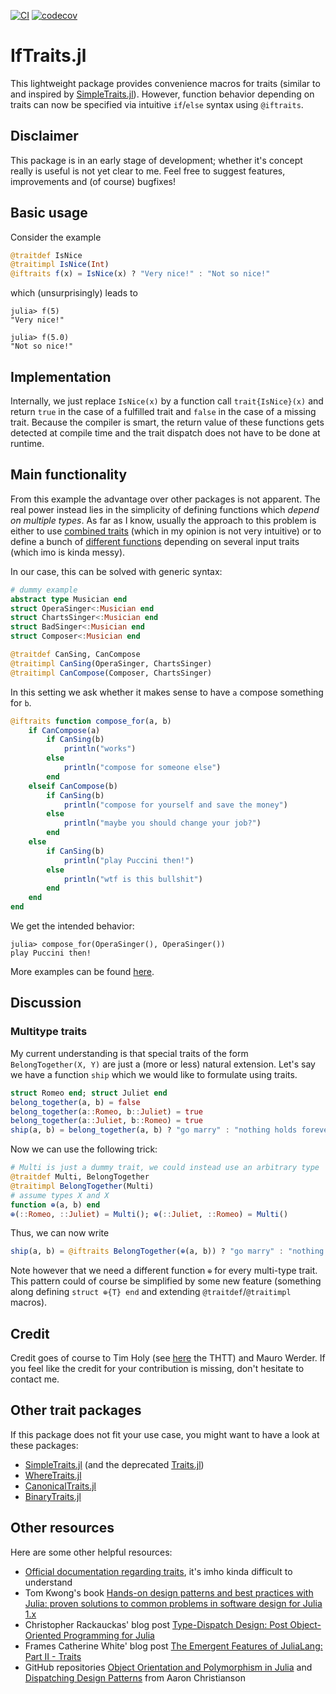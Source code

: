 [![CI](https://github.com/JohannesNaegele/IfTraits.jl/actions/workflows/CI.yml/badge.svg)](https://github.com/JohannesNaegele/IfTraits.jl/actions/workflows/CI.yml) [![codecov](https://codecov.io/gh/JohannesNaegele/IfTraits.jl/graph/badge.svg?token=RQIJHHG9TP)](https://codecov.io/gh/JohannesNaegele/IfTraits.jl)

# IfTraits.jl

This lightweight package provides convenience macros for traits (similar to and inspired by [SimpleTraits.jl](https://github.com/mauro3/SimpleTraits.jl)). However, function behavior depending on traits can now be specified via intuitive `if`/`else` syntax using `@iftraits`.

## Disclaimer

This package is in an early stage of development; whether it's concept really is useful is not yet clear to me. Feel free to suggest features, improvements and (of course) bugfixes!

## Basic usage

Consider the example 
```julia
@traitdef IsNice
@traitimpl IsNice(Int)
@iftraits f(x) = IsNice(x) ? "Very nice!" : "Not so nice!"
```
which (unsurprisingly) leads to 
```jlcon
julia> f(5)
"Very nice!"

julia> f(5.0)
"Not so nice!"
```

## Implementation

Internally, we just replace  `IsNice(x)` by a function call `trait{IsNice}(x)` and return `true` in the case of a fulfilled trait and `false` in the case of a missing trait. 
Because the compiler is smart, the return value of these functions gets detected at compile time and the trait dispatch does not have to be done at runtime.

## Main functionality

From this example the advantage over other packages is not apparent. The real power instead lies in the simplicity of defining functions which *depend on multiple types*.
As far as I know, usually the approach to this problem is either to use [combined traits](https://github.com/mauro3/SimpleTraits.jl/issues/71) (which in my opinion is not very intuitive) or to define a bunch of [different functions](https://github.com/mauro3/SimpleTraits.jl/pull/2) depending on several input traits (which imo is kinda messy).

In our case, this can be solved with generic syntax:
```julia
# dummy example
abstract type Musician end
struct OperaSinger<:Musician end
struct ChartsSinger<:Musician end
struct BadSinger<:Musician end
struct Composer<:Musician end

@traitdef CanSing, CanCompose
@traitimpl CanSing(OperaSinger, ChartsSinger)
@traitimpl CanCompose(Composer, ChartsSinger)
```
In this setting we ask whether it makes sense to have `a` compose something for `b`.
```julia
@iftraits function compose_for(a, b)
    if CanCompose(a)
        if CanSing(b)
            println("works")
        else
            println("compose for someone else")
        end
    elseif CanCompose(b)
        if CanSing(b)
            println("compose for yourself and save the money")
        else
            println("maybe you should change your job?")
        end
    else
        if CanSing(b)
            println("play Puccini then!")
        else
            println("wtf is this bullshit")
        end
    end
end
```
We get the intended behavior:
```jlcon
julia> compose_for(OperaSinger(), OperaSinger())
play Puccini then!
```

More examples can be found [here](./examples).

## Discussion

### Multitype traits
My current understanding is that special traits of the form `BelongTogether(X, Y)` are just a (more or less) natural extension. Let's say we have a function `ship` which we would like to formulate using traits.
```julia
struct Romeo end; struct Juliet end
belong_together(a, b) = false
belong_together(a::Romeo, b::Juliet) = true
belong_together(a::Juliet, b::Romeo) = true
ship(a, b) = belong_together(a, b) ? "go marry" : "nothing holds forever"
```

Now we can use the following trick:
```julia
# Multi is just a dummy trait, we could instead use an arbitrary type
@traitdef Multi, BelongTogether
@traitimpl BelongTogether(Multi)
# assume types X and X
function ⊕(a, b) end
⊕(::Romeo, ::Juliet) = Multi(); ⊕(::Juliet, ::Romeo) = Multi()
```

Thus, we can now write
```julia
ship(a, b) = @iftraits BelongTogether(⊕(a, b)) ? "go marry" : "nothing holds forever"
```
Note however that we need a different function `⊕` for every multi-type trait. This pattern could of course be simplified by some new feature (something along defining `struct ⊕{T} end` and extending `@traitdef`/`@traitimpl` macros).

## Credit
Credit goes of course to Tim Holy (see [here](https://github.com/JuliaLang/julia/issues/2345#issuecomment-54537633) the THTT) and Mauro Werder. If you feel like the credit for your contribution is missing, don't hesitate to contact me.

## Other trait packages
If this package does not fit your use case, you might want to have a look at these packages:
- [SimpleTraits.jl](https://github.com/mauro3/SimpleTraits.jl) (and the deprecated [Traits.jl](https://github.com/mauro3/Traits.jl#dispatch-on-traits))
- [WhereTraits.jl](https://github.com/jolin-io/WhereTraits.jl)
- [CanonicalTraits.jl](https://github.com/thautwarm/CanonicalTraits.jl)
- [BinaryTraits.jl](https://github.com/tk3369/BinaryTraits.jl)

## Other resources

Here are some other helpful resources:

- [Official documentation regarding traits](https://docs.julialang.org/en/v1/manual/methods/#Trait-based-dispatch-1), it's imho kinda difficult to understand
- Tom Kwong's book [Hands-on design patterns and best practices with Julia: proven solutions to common problems in software design for Julia 1.x](https://www.packtpub.com/product/hands-on-design-patterns-and-best-practices-with-julia/9781838648817)
- Christopher Rackauckas' blog post [Type-Dispatch Design: Post Object-Oriented Programming for Julia](http://www.stochasticlifestyle.com/type-dispatch-design-post-object-oriented-programming-julia/)
- Frames Catherine White' blog post [The Emergent Features of JuliaLang: Part II - Traits](https://invenia.github.io/blog/2019/11/06/julialang-features-part-2/)
- GitHub repositories [Object Orientation and Polymorphism in Julia](https://github.com/ninjaaron/oo-and-polymorphism-in-julia) and [Dispatching Design Patterns](https://github.com/ninjaaron/dispatching-design-patterns) from Aaron Christianson
